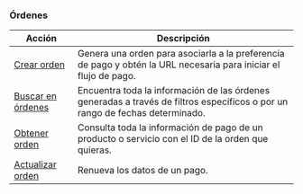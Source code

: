 ### Órdenes

|Acción|Descripción|
|---|---|
|[Crear orden](https://www.mercadopago[FAKER][URL][DOMAIN]/developers/es/reference/merchant_orders/_merchant_orders/post)|Genera una orden para asociarla a la preferencia de pago y obtén la URL necesaria para iniciar el flujo de pago.|
|[Buscar en órdenes](https://www.mercadopago[FAKER][URL][DOMAIN]/developers/es/reference/merchant_orders/_merchant_orders_search/get)|Encuentra toda la información de las órdenes generadas a través de filtros específicos o por un rango de fechas determinado.|
|[Obtener orden](https://www.mercadopago[FAKER][URL][DOMAIN]/developers/es/reference/merchant_orders/_merchant_orders_id/get)|Consulta toda la información de pago de un producto o servicio con el ID de la orden que quieras.|
|[Actualizar orden](https://www.mercadopago[FAKER][URL][DOMAIN]/developers/es/reference/merchant_orders/_merchant_orders_id/put)|Renueva los datos de un pago.|





